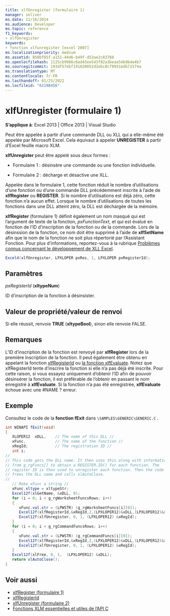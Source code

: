 ```yaml
---
title: xlfUnregister (formulaire 1)
manager: soliver
ms.date: 11/16/2014
ms.audience: Developer
ms.topic: reference
f1_keywords:
- xlfUnregister
keywords:
- fonction xlfunregister [excel 2007]
ms.localizationpriority: medium
ms.assetid: 850bf65f-a151-44d6-b49f-d53ae2c83760
ms.openlocfilehash: 1125cb9966c6ad43ee543f82a3beaa54b9b4e4b7
ms.sourcegitcommit: 193df57ebf141020852d2ebc8cf0931edb71574a
ms.translationtype: MT
ms.contentlocale: fr-FR
ms.lasthandoff: 01/25/2022
ms.locfileid: "62198456"
---
```

# <a name="xlfunregister-form-1"></a>xlfUnregister (formulaire 1)

**S’applique à**: Excel 2013 | Office 2013 | Visual Studio 
  
Peut être appelée à partir d’une commande DLL ou XLL qui a elle-même été appelée par Microsoft Excel. Cela équivaut à appeler **UNREGISTER** à partir d’Excel feuille macro XLM. 
  
**xlfUnregister** peut être appelé sous deux formes : 
  
- Formulaire 1 : désinsère une commande ou une fonction individuelle.
    
- Formulaire 2 : décharge et désactive une XLL.
    
Appelée dans le formulaire 1, cette fonction réduit le nombre d’utilisations d’une fonction ou d’une commande DLL précédemment inscrite à l’aide de **xlfRegister** ou **REGISTER**. Si le nombre d’utilisations est déjà zéro, cette fonction n’a aucun effet. Lorsque le nombre d’utilisations de toutes les fonctions dans une DLL atteint zéro, la DLL est déchargée de la mémoire.
  
**xlfRegister** (formulaire 1) définit également un nom masqué qui est l’argument de texte de la fonction,  _pxFunctionText_, et qui est évalué en fonction de l’ID d’inscription de la fonction ou de la commande. Lors de la désinssion de la fonction, ce nom doit être supprimé à l’aide de **xlfSetName** afin que le nom de la fonction ne soit plus répertorié par l’Assistant Fonction. Pour plus d’informations, reportez-vous à la rubrique [Problèmes connus concernant le développement de XLL Excel](known-issues-in-excel-xll-development.md).
  
```cs
Excel4(xlfUnregister, LPXLOPER pxRes, 1, LPXLOPER pxRegisterId);
```

## <a name="parameters"></a>Paramètres

_pxRegisterId_ (**xltypeNum**)
  
ID d’inscription de la fonction à désinsister.
  
## <a name="property-valuereturn-value"></a>Valeur de propriété/valeur de renvoi

Si elle réussit, renvoie **TRUE** (**xltypeBool**), sinon elle renvoie FALSE.
  
## <a name="remarks"></a>Remarques

L’ID d’inscription de la fonction est renvoyé par **xlfRegister** lors de la première inscription de la fonction. Il peut également être obtenu en appelant la fonction [xlfRegisterId](xlfregisterid.md) ou [la fonction xlfEvaluate](xlfevaluate.md). Notez que xlfRegisterId tente d’inscrire la fonction si elle n’a pas déjà été inscrite. Pour cette raison, si vous essayez uniquement d’obtenir l’ID afin de pouvoir désinsérer la fonction, il est préférable de l’obtenir en passant le nom enregistré à **xlfEvaluate**. Si la fonction n’a pas été enregistrée, **xlfEvaluate** échoue avec une #NAME ? erreur. 
  
## <a name="example"></a>Exemple

Consultez le code de la **fonction fExit** dans  `\SAMPLES\GENERIC\GENERIC.C` .
  
```cs
int WINAPI fExit(void)
{
   XLOPER12  xDLL,    // The name of this DLL //
   xFunc,             // The name of the function //
   xRegId;            // The registration ID //
   int i;
//
// This code gets the DLL name. It then uses this along with information
// from g_rgFuncs[] to obtain a REGISTER.ID() for each function. The
// register ID is then used to unregister each function. Then the code
// frees the DLL name and calls xlAutoClose.
//
   // Make xFunc a string //
   xFunc.xltype = xltypeStr;
   Excel12f(xlGetName, &xDLL, 0);
   for (i = 0; i < g_rgWorksheetFuncsRows; i++)
   {
      xFunc.val.str = (LPWSTR) (g_rgWorksheetFuncs[i][0]);
      Excel12f(xlfRegisterId,&xRegId,2,(LPXLOPER12)&xDLL,(LPXLOPER12)&xFunc);
      Excel12f(xlfUnregister, 0, 1, (LPXLOPER12) &xRegId);
   }
   for (i = 0; i < g_rgCommandFuncsRows; i++)
   {
      xFunc.val.str = (LPWSTR) (g_rgCommandFuncs[i][0]);
      Excel12f(xlfRegisterId,&xRegId,2,(LPXLOPER12)&xDLL,(LPXLOPER12)&xFunc);
      Excel12f(xlfUnregister, 0, 1, (LPXLOPER12) &xRegId);
   }
   Excel12f(xlFree, 0, 1,  (LPXLOPER12) &xDLL);
   return xlAutoClose();
}
```

## <a name="see-also"></a>Voir aussi

- [xlfRegister (formulaire 1)](xlfregister-form-1.md)
- [xlfRegisterId](xlfregisterid.md)
- [xlfUnregister (formulaire 2)](xlfunregister-form-2.md)
- [Fonctions XLM essentielles et utiles de l’API C](essential-and-useful-c-api-xlm-functions.md)

